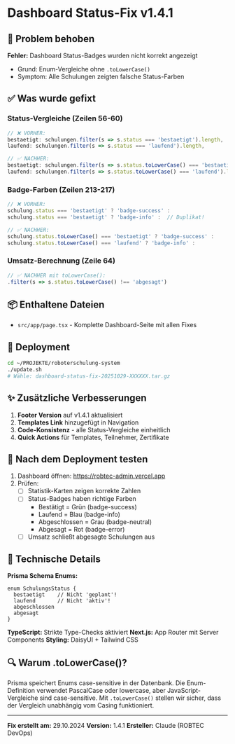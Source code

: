 # Dashboard Status-Fix v1.4.1

## 🐛 Problem behoben

**Fehler:** Dashboard Status-Badges wurden nicht korrekt angezeigt
- Grund: Enum-Vergleiche ohne `.toLowerCase()`
- Symptom: Alle Schulungen zeigten falsche Status-Farben

## ✅ Was wurde gefixt

### Status-Vergleiche (Zeilen 56-60)
```typescript
// ❌ VORHER:
bestaetigt: schulungen.filter(s => s.status === 'bestaetigt').length,
laufend: schulungen.filter(s => s.status === 'laufend').length,

// ✅ NACHHER:
bestaetigt: schulungen.filter(s => s.status.toLowerCase() === 'bestaetigt').length,
laufend: schulungen.filter(s => s.status.toLowerCase() === 'laufend').length,
```

### Badge-Farben (Zeilen 213-217)
```typescript
// ❌ VORHER:
schulung.status === 'bestaetigt' ? 'badge-success' :
schulung.status === 'bestaetigt' ? 'badge-info' :  // Duplikat!

// ✅ NACHHER:
schulung.status.toLowerCase() === 'bestaetigt' ? 'badge-success' :
schulung.status.toLowerCase() === 'laufend' ? 'badge-info' :
```

### Umsatz-Berechnung (Zeile 64)
```typescript
// ✅ NACHHER mit toLowerCase():
.filter(s => s.status.toLowerCase() !== 'abgesagt')
```

## 📦 Enthaltene Dateien

- `src/app/page.tsx` - Komplette Dashboard-Seite mit allen Fixes

## 🚀 Deployment

```bash
cd ~/PROJEKTE/roboterschulung-system
./update.sh
# Wähle: dashboard-status-fix-20251029-XXXXXX.tar.gz
```

## ✨ Zusätzliche Verbesserungen

1. **Footer Version** auf v1.4.1 aktualisiert
2. **Templates Link** hinzugefügt in Navigation
3. **Code-Konsistenz** - alle Status-Vergleiche einheitlich
4. **Quick Actions** für Templates, Teilnehmer, Zertifikate

## 🧪 Nach dem Deployment testen

1. Dashboard öffnen: https://robtec-admin.vercel.app
2. Prüfen:
   - [ ] Statistik-Karten zeigen korrekte Zahlen
   - [ ] Status-Badges haben richtige Farben
     - Bestätigt = Grün (badge-success)
     - Laufend = Blau (badge-info)
     - Abgeschlossen = Grau (badge-neutral)
     - Abgesagt = Rot (badge-error)
   - [ ] Umsatz schließt abgesagte Schulungen aus

## 📝 Technische Details

**Prisma Schema Enums:**
```prisma
enum SchulungsStatus {
  bestaetigt    // Nicht 'geplant'!
  laufend       // Nicht 'aktiv'!
  abgeschlossen
  abgesagt
}
```

**TypeScript:** Strikte Type-Checks aktiviert
**Next.js:** App Router mit Server Components
**Styling:** DaisyUI + Tailwind CSS

## 🔍 Warum .toLowerCase()?

Prisma speichert Enums case-sensitive in der Datenbank. Die Enum-Definition verwendet PascalCase oder lowercase, aber JavaScript-Vergleiche sind case-sensitive. Mit `.toLowerCase()` stellen wir sicher, dass der Vergleich unabhängig vom Casing funktioniert.

---

**Fix erstellt am:** 29.10.2024
**Version:** 1.4.1
**Ersteller:** Claude (ROBTEC DevOps)
